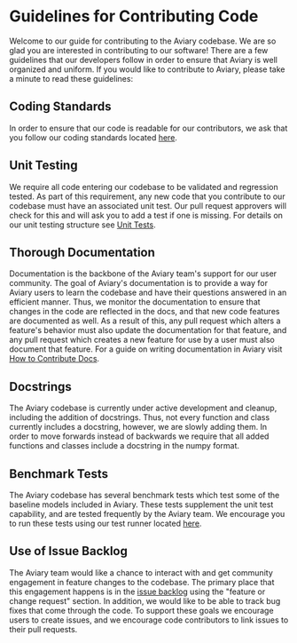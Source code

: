 # Guidelines for Contributing Code

Welcome to our guide for contributing to the Aviary codebase. We are so glad you are interested in contributing to our software! There are a few guidelines that our developers follow in order to ensure that Aviary is well organized and uniform. If you would like to contribute to Aviary, please take a minute to read these guidelines:

## Coding Standards
In order to ensure that our code is readable for our contributors, we ask that you follow our coding standards located [here](coding_standards).

## Unit Testing
We require all code entering our codebase to be validated and regression tested. As part of this requirement, any new code that you contribute to our codebase must have an associated unit test. Our pull request approvers will check for this and will ask you to add a test if one is missing. For details on our unit testing structure see [Unit Tests](unit_tests).

## Thorough Documentation
Documentation is the backbone of the Aviary team's support for our user community. The goal of Aviary's documentation is to provide a way for Aviary users to learn the codebase and have their questions answered in an efficient manner. Thus, we monitor the documentation to ensure that changes in the code are reflected in the docs, and that new code features are documented as well. As a result of this, any pull request which alters a feature's behavior must also update the documentation for that feature, and any pull request which creates a new feature for use by a user must also document that feature. For a guide on writing documentation in Aviary visit [How to Contribute Docs](how_to_contribute_docs).

## Docstrings
The Aviary codebase is currently under active development and cleanup, including the addition of docstrings. Thus, not every function and class currently includes a docstring, however, we are slowly adding them. In order to move forwards instead of backwards we require that all added functions and classes include a docstring in the numpy format.

## Benchmark Tests
The Aviary codebase has several benchmark tests which test some of the baseline models included in Aviary. These tests supplement the unit test capability, and are tested frequently by the Aviary team. We encourage you to run these tests using our test runner located [here](https://github.com/OpenMDAO/om-Aviary/blob/main/aviary/run_all_benchmarks.py).

## Use of Issue Backlog
The Aviary team would like a chance to interact with and get community engagement in feature changes to the codebase. The primary place that this engagement happens is in the [issue backlog](https://github.com/OpenMDAO/om-Aviary/issues/new/choose) using the "feature or change request" section. In addition, we would like to be able to track bug fixes that come through the code. To support these goals we encourage users to create issues, and we encourage code contributors to link issues to their pull requests.